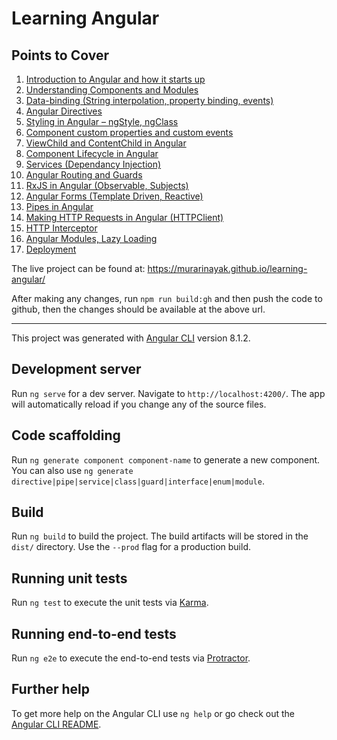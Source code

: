 # Learning Angular

## Points to Cover
01. [Introduction to Angular and how it starts up](https://www.murarinayak.com/blog/learning/introduction-to-angular-and-how-it-starts-up/)
02. [Understanding Components and Modules](https://www.murarinayak.com/blog/learning/angular-components-modules/)
03. [Data-binding (String interpolation, property binding, events)](https://www.murarinayak.com/blog/learning/data-binding/)
04. [Angular Directives](https://www.murarinayak.com/blog/learning/angular-directives/)
05. [Styling in Angular – ngStyle, ngClass](https://www.murarinayak.com/blog/learning/styling-in-angular/)
06. [Component custom properties and custom events](https://www.murarinayak.com/blog/learning/component-custom-properties-and-events/)
07. [ViewChild and ContentChild in Angular](https://www.murarinayak.com/blog/learning/viewchild-and-contentchild-in-angular/)
08. [Component Lifecycle in Angular](https://www.murarinayak.com/blog/learning/component-lifecycle-in-angular/)
09. [Services (Dependancy Injection)](https://www.murarinayak.com/blog/learning/services-in-angular-dependency-injection/)
10. [Angular Routing and Guards](https://www.murarinayak.com/blog/learning/angular-routing-and-guards/)
11. [RxJS in Angular (Observable, Subjects)](https://www.murarinayak.com/blog/learning/rxjs-in-angular-observables-subjects/)
12. [Angular Forms (Template Driven, Reactive)](https://www.murarinayak.com/blog/learning/angular-forms-template-driven-reactive/)
13. [Pipes in Angular](https://www.murarinayak.com/blog/learning/pipes-in-angular/)
14. [Making HTTP Requests in Angular (HTTPClient)](https://www.murarinayak.com/blog/learning/making-http-requests-in-angular-httpclient/)
15. [HTTP Interceptor](https://www.murarinayak.com/blog/learning/http-interceptor-in-angular/)
16. [Angular Modules, Lazy Loading](https://www.murarinayak.com/blog/learning/angular-modules-and-lazy-loading/)
17. [Deployment](https://www.murarinayak.com/blog/learning/deploying-an-angular-app/)

The live project can be found at: https://murarinayak.github.io/learning-angular/

After making any changes, run `npm run build:gh` and then push the code to github, then the changes should be available at the above url.

------------------------------------------------------

This project was generated with [Angular CLI](https://github.com/angular/angular-cli) version 8.1.2.

## Development server

Run `ng serve` for a dev server. Navigate to `http://localhost:4200/`. The app will automatically reload if you change any of the source files.

## Code scaffolding

Run `ng generate component component-name` to generate a new component. You can also use `ng generate directive|pipe|service|class|guard|interface|enum|module`.

## Build

Run `ng build` to build the project. The build artifacts will be stored in the `dist/` directory. Use the `--prod` flag for a production build.

## Running unit tests

Run `ng test` to execute the unit tests via [Karma](https://karma-runner.github.io).

## Running end-to-end tests

Run `ng e2e` to execute the end-to-end tests via [Protractor](http://www.protractortest.org/).

## Further help

To get more help on the Angular CLI use `ng help` or go check out the [Angular CLI README](https://github.com/angular/angular-cli/blob/master/README.md).
